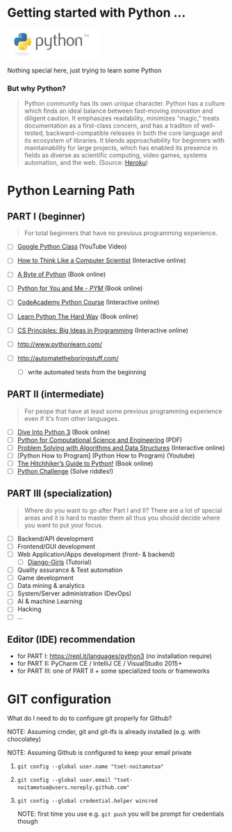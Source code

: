 Getting started with Python ... 
===============================

![python_logo](images/python_logo.png)

Nothing special here, just trying to learn some Python

### But why Python?
> Python community has its own unique character. Python has a culture which finds an ideal balance between fast-moving innovation and diligent caution. It emphasizes readability, minimizes "magic," treats documentation as a first-class concern, and has a traditon of well-tested, backward-compatible releases in both the core language and its ecosystem of libraries. It blends approachability for beginners with maintainability for large projects, which has enabled its presence in fields as diverse as scientific computing, video games, systems automation, and the web. (Source: [Heroku](https://blog.heroku.com/python_and_django))

Python Learning Path
====================

## PART I (beginner)
> For total beginners that have no previous programming experience.
* [ ] [Google Python Class](https://youtu.be/tKTZoB2Vjuk?list=PLC8825D0450647509) (YouTube Video)
* [ ] [How to Think Like a Computer Scientist](http://interactivepython.org/runestone/static/thinkcspy/index.html) (Interactive online)
* [ ] [A Byte of Python](https://python.swaroopch.com/first_steps.html) (Book online)
* [ ] [Python for You and Me - _PYM_ ](http://pymbook.readthedocs.io/en/latest/) (Book online)
* [ ] [CodeAcademy Python Course](https://www.codecademy.com/learn/python) (Interactive online)
* [ ] [Learn Python The Hard Way](https://learnpythonthehardway.org/book/) (Book online)
* [ ] [CS Principles: Big Ideas in Programming](http://interactivepython.org/runestone/static/StudentCSP/index.html) (Interactive online)
* [ ] http://www.pythonlearn.com/
* [ ] http://automatetheboringstuff.com/


    * [ ] write automated tests from the beginning

## PART II (intermediate)
> For peope that have at least some previous programming experience even if it's from other languages.
* [ ] [Dive Into Python 3](http://www.diveintopython3.net/) (Book online)
* [ ] [Python for Computational Science and Engineering](http://www.southampton.ac.uk/~fangohr/training/python/pdfs/Python-for-Computational-Science-and-Engineering.pdf) (PDF)
* [ ] [Problem Solving with Algorithms and Data Structures](http://interactivepython.org/runestone/static/pythonds/index.html) (Interactive online)
* [ ] [Python How to Program] (Python How to Program) (Youtube)
* [ ] [The Hitchhiker’s Guide to Python!](http://docs.python-guide.org/en/latest/) (Book online)
* [ ] [Python Challenge](http://www.pythonchallenge.com/) (Solve riddles!)

## PART III (specialization)
> Where do you want to go after Part I and II? There are a lot of special areas and it is hard to master them all thus you should decide where you want to put your focus.
* [ ] Backend/API development
* [ ] Frontend/GUI development
* [ ] Web Application/Apps development (front- & backend)
    * [ ] [Django-Girls](https://djangogirls.org/) (Tutorial)
* [ ] Quality assurance & Test automation
* [ ] Game development
* [ ] Data mining & analytics
* [ ] System/Server administration (DevOps)
* [ ] AI & machine Learning
* [ ] Hacking
* [ ] ...

## Editor (IDE) recommendation
 - for PART I: https://repl.it/languages/python3 (no installation require)
 - for PART II: PyCharm CE / IntelliJ CE / VisualStudio 2015+
 - for PART III: one of PART II + some specialized tools or frameworks


GIT configuration
=================
What do I need to do to configure git properly for Github?

NOTE: Assuming cmder, git and git-lfs is already installed (e.g. with chocolatey)

NOTE: Assuming Github is configured to keep your email private

1. `git config --global user.name "tset-noitamotua"`
2. `git config --global user.email "tset-noitamotua@users.noreply.github.com"`
3. `git config --global credential.helper wincred`
    
    NOTE: first time you use e.g. `git push` you will be prompt for credentials though
